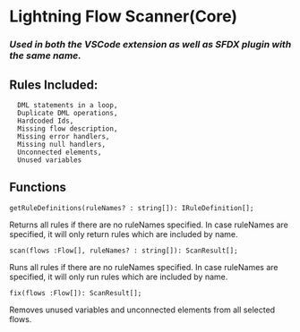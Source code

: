 # Lightning Flow Scanner(Core)
### _Used in both the VSCode extension as well as SFDX plugin with the same name._

## Rules Included:

      DML statements in a loop,
      Duplicate DML operations,
      Hardcoded Ids,
      Missing flow description,
      Missing error handlers,
      Missing null handlers,
      Unconnected elements,
      Unused variables

## Functions

`getRuleDefinitions(ruleNames? : string[]): IRuleDefinition[];`

Returns all rules if there are no ruleNames specified. In case ruleNames are specified, it will only return rules which are included by name. 

`scan(flows :Flow[], ruleNames? : string[]): ScanResult[];`

Runs all rules if there are no ruleNames specified. In case ruleNames are specified, it will only run rules which are included by name. 

`fix(flows :Flow[]): ScanResult[];`

Removes unused variables and unconnected elements from all selected flows.

